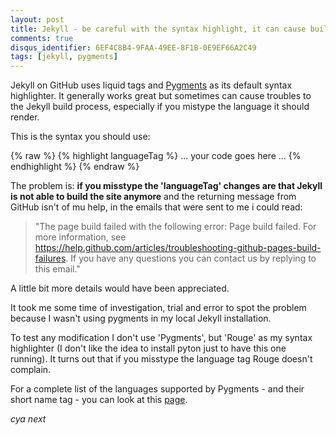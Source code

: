 ```yaml
---
layout: post
title: Jekyll - be careful with the syntax highlight, it can cause build fails
comments: true
disqus_identifier: 6EF4C8B4-9FAA-49EE-8F1B-0E9EF66A2C49
tags: [jekyll, pygments]
---
```


Jekyll on GitHub uses liquid tags and [Pygments](http://pygments.org/) as its default syntax highlighter.
It generally works great but sometimes can cause troubles to the Jekyll build process, especially if you mistype the language it should render.

This is the syntax you should use:

{% raw %}
{% highlight languageTag %}
... your code goes here ...
{% endhighlight %}
{% endraw %}

The problem is: **if you misstype the 'languageTag' changes are that Jekyll is not able to build the site anymore** and the returning message from GitHub isn't of mu help,
in the emails that were sent to me i could read:

>"The page build failed with the following error:
>Page build failed. For more information, see https://help.github.com/articles/troubleshooting-github-pages-build-failures.
>If you have any questions you can contact us by replying to this email."

A little bit more details would have been appreciated.

It took me some time of investigation, trial and error to spot the problem because I wasn't using pygments in my local Jekyll installation.

To test any modification I don't use 'Pygments', but 'Rouge' as my syntax highlighter (I don't like the idea to install pyton just to have this one running).
It turns out that if you misstype the language tag Rouge doesn't complain. 

For a complete list of the languages supported by Pygments - and their short name tag - you can look at this [page](http://pygments.org/docs/lexers/).

_cya next_